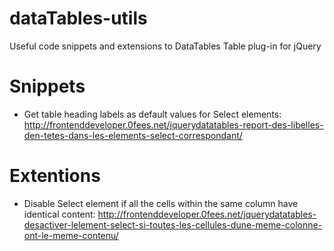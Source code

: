 # dataTables-utils
Useful code snippets and extensions to DataTables Table plug-in for jQuery

# Snippets
* Get table heading labels as default values for Select elements: http://frontenddeveloper.0fees.net/jquerydatatables-report-des-libelles-den-tetes-dans-les-elements-select-correspondant/

# Extentions
* Disable Select element if all the cells within the same column have identical content: http://frontenddeveloper.0fees.net/jquerydatatables-desactiver-lelement-select-si-toutes-les-cellules-dune-meme-colonne-ont-le-meme-contenu/
